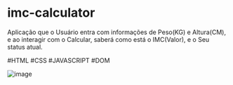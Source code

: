 # imc-calculator
Aplicação que o Usuário entra com informações de Peso(KG) e Altura(CM), e ao interagir com o Calcular, saberá como está o IMC(Valor), e o Seu status atual.

#HTML #CSS #JAVASCRIPT #DOM 

![image](https://user-images.githubusercontent.com/100312812/196037202-7c41f177-c367-4136-aa8a-92ea09e1aa68.png)
